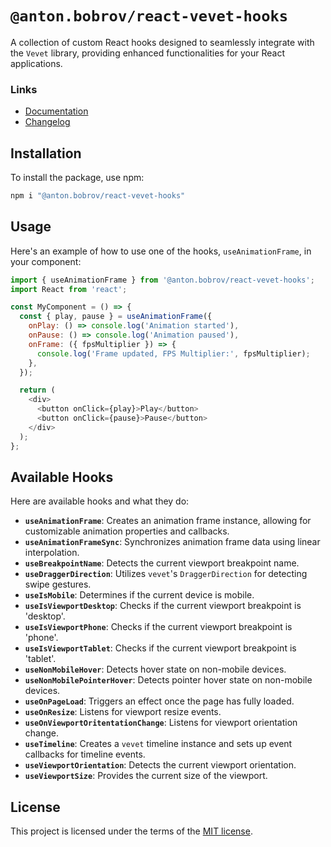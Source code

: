 # `@anton.bobrov/react-vevet-hooks`

A collection of custom React hooks designed to seamlessly integrate with the `Vevet` library, providing enhanced functionalities for your React applications.

### Links
- [Documentation](https://antonbobrov.github.io/react-kit/react-vevet-hooks/)
- [Changelog](https://github.com/antonbobrov/react-kit/blob/develop/apps/react-vevet-hooks/CHANGELOG.md)

## Installation

To install the package, use npm:

```bash
npm i "@anton.bobrov/react-vevet-hooks"
```

## Usage

Here's an example of how to use one of the hooks, `useAnimationFrame`, in your component:

```js
import { useAnimationFrame } from '@anton.bobrov/react-vevet-hooks';
import React from 'react';

const MyComponent = () => {
  const { play, pause } = useAnimationFrame({
    onPlay: () => console.log('Animation started'),
    onPause: () => console.log('Animation paused'),
    onFrame: ({ fpsMultiplier }) => {
      console.log('Frame updated, FPS Multiplier:', fpsMultiplier);
    },
  });

  return (
    <div>
      <button onClick={play}>Play</button>
      <button onClick={pause}>Pause</button>
    </div>
  );
};
```

## Available Hooks

Here are available hooks and what they do:

- **`useAnimationFrame`**: Creates an animation frame instance, allowing for customizable animation properties and callbacks.
- **`useAnimationFrameSync`**: Synchronizes animation frame data using linear interpolation.
- **`useBreakpointName`**: Detects the current viewport breakpoint name.
- **`useDraggerDirection`**: Utilizes `vevet`'s `DraggerDirection` for detecting swipe gestures.
- **`useIsMobile`**: Determines if the current device is mobile.
- **`useIsViewportDesktop`**: Checks if the current viewport breakpoint is 'desktop'.
- **`useIsViewportPhone`**: Checks if the current viewport breakpoint is 'phone'.
- **`useIsViewportTablet`**: Checks if the current viewport breakpoint is 'tablet'.
- **`useNonMobileHover`**: Detects hover state on non-mobile devices.
- **`useNonMobilePointerHover`**: Detects pointer hover state on non-mobile devices.
- **`useOnPageLoad`**: Triggers an effect once the page has fully loaded.
- **`useOnResize`**: Listens for viewport resize events.
- **`useOnViewportOritentationChange`**: Listens for viewport orientation change.
- **`useTimeline`**: Creates a `vevet` timeline instance and sets up event callbacks for timeline events.
- **`useViewportOrientation`**: Detects the current viewport orientation.
- **`useViewportSize`**: Provides the current size of the viewport.

## License

This project is licensed under the terms of the
[MIT license](https://github.com/antonbobrov/react-kit/blob/develop/LICENSE).
